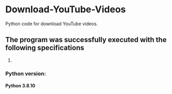 # Download-YouTube-Videos
Python code for download YouTube videos.

## __The program was successfully executed with the following specifications__

1.
### __Python version:__
   #### Python 3.8.10